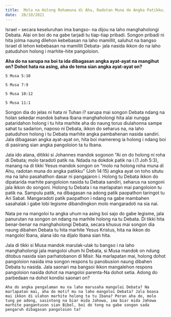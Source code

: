 ```yaml
---
title:  Molo na Holong Rohamuna di Ahu, Radotan Muna do Angka Patikku.
date:  20/10/2021
---
```


Israel – secara keseluruhan ima bangso- na dijou na laho manghaholongi Debata. Alai on boi do na gabe tarjadi tu tiap-tiap pribadi. Songon pribadi ni hita jolma naung dilehon kebebasan na laho mamillit, saluhut na bangso Israel di lehon kebebasan na mamillit Debata- jala nasida ikkon do na laho patuduhon holong i marhite-hite pangoloion.

**Aha do na sarupa na boi ta ida dibagasan angka ayat-ayat na mangihut on? Dohot hata na asing, aha do tema sian angka ayat-ayat on?**

`5 Musa 5:10`

`5 Musa 7:9`

`5 Musa 10:12`

`5 Musa 11:1`

Songon dia do jelas ni hata ni Tuhan i? sarupa mai songon Debata ndang na holan sekedar mandok bahwa Ibana manghaholongi hita alai nungga pataridahon holong i tu hita marhite aha do naung torus diulahonna sampe sahat tu sadarion, naposo ni Debata, ikkon do seharus na, na laho patuduhon holong i tu Debata marhite angka pambahenan nasida sandiri. Jala dibagasan angka ayat-ayat on, hita boi mamereng ia holong i ndang boi di pasirang sian angka pangoloion ta tu Ibana.

Jala ido alana, ditikki si Johannes mandok sogonon “Ai on do holong ni roha di Debata; molo taradoti patik na. Ndada na dokdok patik na i.(1 Joh 5:3), manang na di tikki Yesus mandok songon on “molo na holong roha muna di Ahu, radotan muna do angka patikku” (Joh 14:15) angka ayat on toho situtu ma na laho pasahathon dasar ni pangajaron i.  Holong tu Debata ikkon do dipatarida marhite pangoloion nasida tu Debata sandiri, seharus na songoni jala ikkon do songoni. Holong tu Debata i na marlapatan mai pangoloion tu patik na. Sampulu patik, na dibagasan na adong patik paopathon taringot tu Ari Sabat. Mangaradoti patik paopathon i ndang na gabe mambahen sasahalak i gabe lobi legisme dibandingkon molo mangaradoti na sia nai.

Nata pe na mangoloi tu angka uhum na asing boi sajo do gabe legisme, jala panurutan na songon on ndang na marhite holong na tu Debata. Di tikki hita benar-benar na manghaholongi Debata, secara khusus mai songon dia naung dibahen Debata tu hita marhite Yesus Kristus, hita na ikkon do mangoloi Ibana, alana ido na dijalo Ibana sian hita.

Jala di tikki si Musa mandok marulak-ulak tu bangso i na laho manghaholongi jala mangoloi uhum hi Debata, si Musa mandok on ndung ditobus nasida sian parhatobanon di Misir. Na marlapatan mai, holong dohot pangoloion nasida ima songon respons tu panobusion naung dibahen Debata tu nasida. Jala saonari ma bangsoi ikkon mangalehon respons pangoloion nasida dohot na mangoloi parenta-Na dohot setia. Adong do parbedaan na dohot kondisi saonari on?

`Aha do angka pengalaman mu na laho marusaha mangoloi Debata? Na marlapatan mai, aha do motif mu na laho mangoloi Debata? Jala boasa mai ikkon di ulahon marhite holong ta tu Ibana? Peran aha do, molo tung pe adong, sasintong na biar mida Jahowa, ima biar mida Jahowa marhite pangantuson sian Bibel, boi do tong na gabe songon sada pengaruh dibagasan pangoloion ta?`